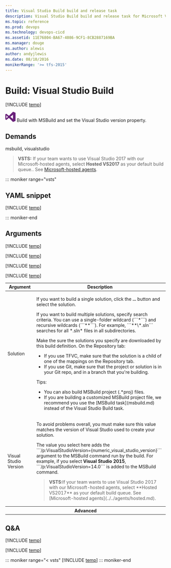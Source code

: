 ```yaml
---
title: Visual Studio Build build and release task
description: Visual Studio Build build and release task for Microsoft Visual Studio Team Services (VSTS) and Microsoft Team Foundation Server (TFS)
ms.topic: reference
ms.prod: devops
ms.technology: devops-cicd
ms.assetid: 11E76804-BA67-4086-9CF1-8CB2887169BA
ms.manager: douge
ms.author: alewis
author: andyjlewis
ms.date: 08/10/2016
monikerRange: '>= tfs-2015'
---
```



# Build: Visual Studio Build

[!INCLUDE [temp](../../_shared/version-tfs-2015-rtm.md)]

![](_img/visual-studio-build.png) Build with MSBuild and set the Visual Studio version property.

## Demands

msbuild, visualstudio

> **VSTS:** If your team wants to use Visual Studio 2017 with our Microsoft-hosted agents, select **Hosted VS2017** as your default build queue.. See [Microsoft-hosted agents](../../agents/hosted.md).

::: moniker range="vsts"

## YAML snippet

[!INCLUDE [temp](../_shared/yaml/VSBuildV1.md)]

::: moniker-end

## Arguments

<table>
<thead>
<tr>
<th>Argument</th>
<th>Description</th>
</tr>
</thead>

<tr>
<td>Solution</td>
<td>
<p>If you want to build a single solution, click the <strong>...</strong> button and select the solution.</p>
<p>If you want to build multiple solutions, specify search criteria. You can use a single-folder wildcard (```*```) and recursive wildcards (```**```). For example, ```**\*.sln``` searches for all *.sln* files in all subdirectories.</p>
<p>Make the sure the solutions you specify are downloaded by this build definition. On the Repository tab:</p>
<ul>
<li>
If you use TFVC, make sure that the solution is a child of one of the mappings on the Repository tab.
</li>
<li>If you use Git, make sure that the project or solution is in your Git repo, and in a branch that you're building.</li>
</ul>
<p>Tips:</p>
<ul>
<li>You can also build MSBuild project (.&#42;proj) files.</li>
<li>If you are building a customized MSBuild project file, we recommend you use the [MSBuild task](msbuild.md) instead of the Visual Studio Build task.</li>
</ul>
</td>
</tr>

[!INCLUDE [temp](../_shared/msbuild_args.md)]

<tr>
<td>Visual Studio Version</td>
<td><p>To avoid problems overall, you must make sure this value matches the version of Visual Studio used to create your solution.</p>
<p>The value you select here adds the ```/p:VisualStudioVersion={numeric_visual_studio_version}``` argument to the MSBuild command run by the build. For example, if you select <strong>Visual Studio 2015</strong>, ```/p:VisualStudioVersion=14.0``` is added to the MSBuild command.
</p>
<blockquote>
<p><strong>VSTS:</strong>If your team wants to use Visual Studio 2017 with our Microsoft-hosted agents, select **Hosted VS2017** as your default build queue. See [Microsoft-hosted agents](../../agents/hosted.md).</p>
</blockquote>
</td>
</tr>
<tr>
<th style="text-align: center" colspan="2">Advanced</th>
</tr>

[!INCLUDE [temp](../_shared/msbuild_architecture_arg.md)]

[!INCLUDE [temp](../_shared/msbuild_record_project_details_arg.md)]

[!INCLUDE [temp](../_shared/control-options-arguments.md)]
</table>

## Q&A
<!-- BEGINSECTION class="md-qanda" -->

[!INCLUDE [temp](../_shared/msbuild_qa.md)]

[!INCLUDE [temp](../../_shared/qa-agents.md)]

::: moniker range="< vsts"
[!INCLUDE [temp](../../_shared/qa-versions.md)]
::: moniker-end

<!-- ENDSECTION -->
